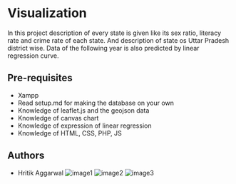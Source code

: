 # Visualization 

In this project description of every state is given like its sex ratio, literacy rate and crime rate of each state. And description of state os Uttar Pradesh district wise. Data of the following year is also predicted by linear regression curve.

## Pre-requisites

* Xampp
* Read setup.md for making the database on your own
* Knowledge of leaflet.js and the geojson data
* Knowledge of canvas chart
* Knowledge of expression of linear regression
* Knowledge of HTML, CSS, PHP, JS

## Authors
* Hritik Aggarwal
![image1](https://github.com/jindalraghav98/visualization/blob/master/Images/WhatsApp%20Image%202018-11-17%20at%2000.20.24.jpeg?raw=true)
![image2](https://github.com/jindalraghav98/visualization/blob/master/Images/WhatsApp%20Image%202018-11-17%20at%2000.20.25.jpeg?raw=true)
![image3](https://github.com/jindalraghav98/visualization/blob/master/Images/WhatsApp%20Image%202018-11-17%20at%2000.20.26.jpeg?raw=true)
